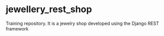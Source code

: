 # jewellery_rest_shop
Training repository. It is a jewelry shop developed using the Django REST framework
